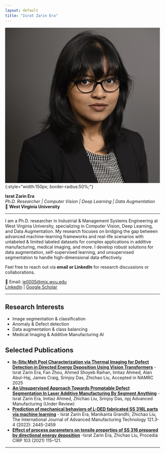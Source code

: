 ```yaml
---
layout: default
title: "Israt Zarin Era"
---
```


![Profile Picture](assets/img/profile_pic.png){:style="width:150px; border-radius:50%;"}

**Israt Zarin Era**  
*Ph.D. Researcher | Computer Vision | Deep Learning | Data Augmentation*  
📍 **West Virginia University**  

---
I am a Ph.D. researcher in Industrial & Management Systems Engineering at West Virginia University, specializing in Computer Vision, Deep Learning, and Data Augmentation. My research focuses on bridging the gap between advanced machine-learning frameworks and real-life scenarios with unlabeled & limited labeled datasets for complex applications in additive manufacturing, medical imaging, and more. I develop robust solutions for data augmentation, self-supervised learning, and unsupervised segmentation to handle high-dimensional data effectively. 

Feel free to reach out via **email or LinkedIn** for research discussions or collaborations.


📧 Email: ie0005@mix.wvu.edu  
[LinkedIn](https://www.linkedin.com/in/israt-zarin-era/) | [Google Scholar](https://scholar.google.com/citations?user=YRYi0goAAAAJ&hl=en) 

---

## **Research Interests**
- Image segmentation & classification  
- Anomaly & Defect detection
- Data augmentation & class balancing 
- Medical Imaging & Additive Manufacturing AI  


## **Selected Publications**
- [**In-Situ Melt Pool Characterization via Thermal Imaging for Defect Detection in Directed Energy Deposition Using Vision Transformers**](https://doi.org/10.48550/arXiv.2411.12028) -Israt Zarin Era, Fan Zhou, Ahmed Shoyeb Raihan, Imtiaz Ahmed, Alan Abul-Haj, James Craig, Srinjoy Das, Zhichao Liu, Accepted in NAMRC 2025  
- [**An Unsupervised Approach Towards Promptable Defect Segmentation In Laser Additive Manufacturing By Segment Anything**](https://doi.org/10.48550/arXiv.2312.04063) - Israt Zarin Era, Imtiaz Ahmed, Zhichao Liu, Srinjoy Das, npj Advanced Manufacturing (Under Review)  
- [**Prediction of mechanical behaviors of L-DED fabricated SS 316L parts via machine learning**](https://doi.org/10.1007/s00170-022-09509-1) - Israt Zarin Era, Manikanta Grandhi, Zhichao Liu, The International Journal of Advanced Manufacturing Technology 121.3-4 (2022): 2445-2459
- [**Effect of process parameters on tensile properties of SS 316 prepared by directional energy deposition**](https://doi.org/10.1016/j.procir.2021.10.018) -Israt Zarin Era, Zhichao Liu, Procedia CIRP 103 (2021)
115–121.

---
